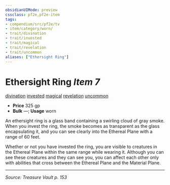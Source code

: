 ```yaml
---
obsidianUIMode: preview
cssclass: pf2e,pf2e-item
tags:
- compendium/src/pf2e/tv
- item/category/worn/
- trait/divination
- trait/invested
- trait/magical
- trait/revelation
- trait/uncommon
aliases: ["Ethersight Ring"]
---
```

# Ethersight Ring *Item 7*  
[divination](divination.md "Divination School Trait")  [invested](invested.md "Invested Item Trait")  [magical](magical.md "Magical Item Trait")  [revelation](revelation.md "Revelation Effect Trait")  [uncommon](uncommon.md "Uncommon Rarity Trait")  

- **Price** 325 gp
- **Bulk** —; **Usage** worn

An ethersight ring is a glass band containing a swirling cloud of gray smoke. When you invest the ring, the smoke becomes as transparent as the glass encapsulating it, and you can see clearly into the Ethereal Plane with a range of 60 feet.

Whether or not you have invested the ring, you are visible to creatures in the Ethereal Plane within the same range while wearing it. Although you can see these creatures and they can see you, you can affect each other only with abilities that cross between the Ethereal Plane and the Material Plane.


---
*Source: Treasure Vault p. 153*